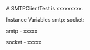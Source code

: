 A SMTPClientTest is xxxxxxxxx.Instance Variables	smtp:		<Object>	socket:		<Object>smtp	- xxxxxsocket	- xxxxx